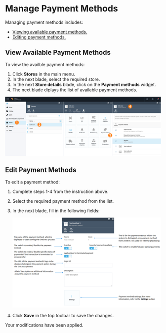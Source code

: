 # Manage Payment Methods

Managing payment methods includes:

* [Viewing available payment methods.](managing-payment-methods.md#view-available-payment-methods)
* [Editing payment methods.](managing-payment-methods.md#edit-payment-methods)

## View Available Payment Methods

To view the availble payment methods:

1. Click **Stores** in the main menu.
1. In the next blade, select the required store.
1. In the next **Store details** blade, click on the **Payment methods** widget.
1. The next blade diplays the list of available payment methods.

![View payment methods](media/view-payment-methods.png)

## Edit Payment Methods

To edit a payment method:

1. Complete steps 1-4 from the instruction above.
1. Select the required payment method from the list.
1. In the next blade, fill in the following fields:

    ![Edit payment method](media/edit-payment-method.png)

1. Click **Save** in the top toolbar to save the changes.

Your modifications have been applied.
